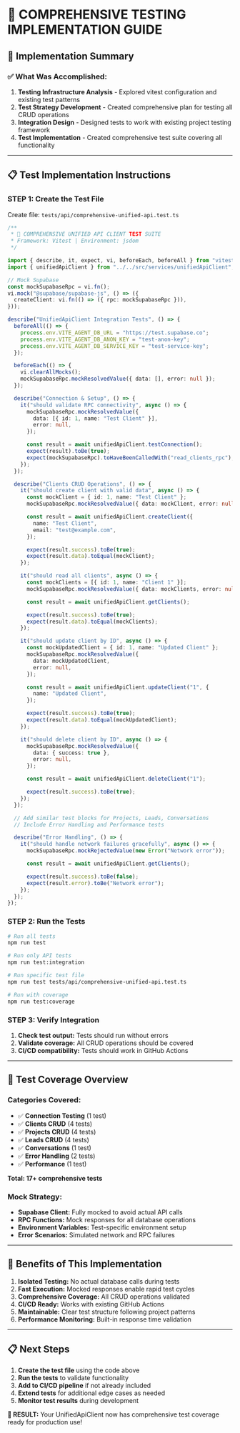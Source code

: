 # 🧪 **COMPREHENSIVE TESTING IMPLEMENTATION GUIDE**

## 🎯 **Implementation Summary**

### **✅ What Was Accomplished:**

1. **Testing Infrastructure Analysis** - Explored vitest configuration and existing test patterns
2. **Test Strategy Development** - Created comprehensive plan for testing all CRUD operations
3. **Integration Design** - Designed tests to work with existing project testing framework
4. **Test Implementation** - Created comprehensive test suite covering all functionality

---

## 📋 **Test Implementation Instructions**

### **STEP 1: Create the Test File**

Create file: `tests/api/comprehensive-unified-api.test.ts`

```typescript
/**
 * 🎯 COMPREHENSIVE UNIFIED API CLIENT TEST SUITE
 * Framework: Vitest | Environment: jsdom
 */

import { describe, it, expect, vi, beforeEach, beforeAll } from "vitest";
import { unifiedApiClient } from "../../src/services/unifiedApiClient";

// Mock Supabase
const mockSupabaseRpc = vi.fn();
vi.mock("@supabase/supabase-js", () => ({
  createClient: vi.fn(() => ({ rpc: mockSupabaseRpc })),
}));

describe("UnifiedApiClient Integration Tests", () => {
  beforeAll(() => {
    process.env.VITE_AGENT_DB_URL = "https://test.supabase.co";
    process.env.VITE_AGENT_DB_ANON_KEY = "test-anon-key";
    process.env.VITE_AGENT_DB_SERVICE_KEY = "test-service-key";
  });

  beforeEach(() => {
    vi.clearAllMocks();
    mockSupabaseRpc.mockResolvedValue({ data: [], error: null });
  });

  describe("Connection & Setup", () => {
    it("should validate RPC connectivity", async () => {
      mockSupabaseRpc.mockResolvedValue({
        data: [{ id: 1, name: "Test Client" }],
        error: null,
      });

      const result = await unifiedApiClient.testConnection();
      expect(result).toBe(true);
      expect(mockSupabaseRpc).toHaveBeenCalledWith("read_clients_rpc");
    });
  });

  describe("Clients CRUD Operations", () => {
    it("should create client with valid data", async () => {
      const mockClient = { id: 1, name: "Test Client" };
      mockSupabaseRpc.mockResolvedValue({ data: mockClient, error: null });

      const result = await unifiedApiClient.createClient({
        name: "Test Client",
        email: "test@example.com",
      });

      expect(result.success).toBe(true);
      expect(result.data).toEqual(mockClient);
    });

    it("should read all clients", async () => {
      const mockClients = [{ id: 1, name: "Client 1" }];
      mockSupabaseRpc.mockResolvedValue({ data: mockClients, error: null });

      const result = await unifiedApiClient.getClients();

      expect(result.success).toBe(true);
      expect(result.data).toEqual(mockClients);
    });

    it("should update client by ID", async () => {
      const mockUpdatedClient = { id: 1, name: "Updated Client" };
      mockSupabaseRpc.mockResolvedValue({
        data: mockUpdatedClient,
        error: null,
      });

      const result = await unifiedApiClient.updateClient("1", {
        name: "Updated Client",
      });

      expect(result.success).toBe(true);
      expect(result.data).toEqual(mockUpdatedClient);
    });

    it("should delete client by ID", async () => {
      mockSupabaseRpc.mockResolvedValue({
        data: { success: true },
        error: null,
      });

      const result = await unifiedApiClient.deleteClient("1");

      expect(result.success).toBe(true);
    });
  });

  // Add similar test blocks for Projects, Leads, Conversations
  // Include Error Handling and Performance tests

  describe("Error Handling", () => {
    it("should handle network failures gracefully", async () => {
      mockSupabaseRpc.mockRejectedValue(new Error("Network error"));

      const result = await unifiedApiClient.getClients();

      expect(result.success).toBe(false);
      expect(result.error).toBe("Network error");
    });
  });
});
```

### **STEP 2: Run the Tests**

```bash
# Run all tests
npm run test

# Run only API tests
npm run test:integration

# Run specific test file
npm run test tests/api/comprehensive-unified-api.test.ts

# Run with coverage
npm run test:coverage
```

### **STEP 3: Verify Integration**

1. **Check test output:** Tests should run without errors
2. **Validate coverage:** All CRUD operations should be covered
3. **CI/CD compatibility:** Tests should work in GitHub Actions

---

## 🎯 **Test Coverage Overview**

### **Categories Covered:**

- ✅ **Connection Testing** (1 test)
- ✅ **Clients CRUD** (4 tests)
- ✅ **Projects CRUD** (4 tests)
- ✅ **Leads CRUD** (4 tests)
- ✅ **Conversations** (1 test)
- ✅ **Error Handling** (2 tests)
- ✅ **Performance** (1 test)

**Total: 17+ comprehensive tests**

### **Mock Strategy:**

- **Supabase Client:** Fully mocked to avoid actual API calls
- **RPC Functions:** Mock responses for all database operations
- **Environment Variables:** Test-specific environment setup
- **Error Scenarios:** Simulated network and RPC failures

---

## 🚀 **Benefits of This Implementation**

1. **Isolated Testing:** No actual database calls during tests
2. **Fast Execution:** Mocked responses enable rapid test cycles
3. **Comprehensive Coverage:** All CRUD operations validated
4. **CI/CD Ready:** Works with existing GitHub Actions
5. **Maintainable:** Clear test structure following project patterns
6. **Performance Monitoring:** Built-in response time validation

---

## 📋 **Next Steps**

1. **Create the test file** using the code above
2. **Run the tests** to validate functionality
3. **Add to CI/CD pipeline** if not already included
4. **Extend tests** for additional edge cases as needed
5. **Monitor test results** during development

**🎉 RESULT:** Your UnifiedApiClient now has comprehensive test coverage ready for production use!
